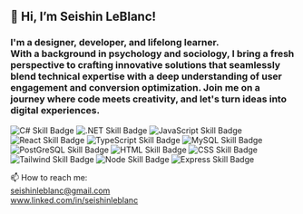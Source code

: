 <h2> 👋 Hi, I’m Seishin LeBlanc! </h2> 
<h3> I'm a designer, developer, and lifelong learner. <br> With a background in psychology and sociology, I bring a fresh perspective to crafting innovative solutions that seamlessly blend technical expertise with a deep understanding of user engagement and conversion optimization. Join me on a journey where code meets creativity, and let's turn ideas into digital experiences. </h3>

![C# Skill Badge](https://img.shields.io/badge/C%23-239120?style=for-the-badge&logo=c-sharp&logoColor=white)
![.NET Skill Badge](https://img.shields.io/badge/.NET-5C2D91?style=for-the-badge&logo=.net&logoColor=white)
![JavaScript Skill Badge](https://img.shields.io/badge/JavaScript-F7DF1E?style=for-the-badge&logo=javascript&logoColor=black)
![React Skill Badge](https://img.shields.io/badge/React-20232A?style=for-the-badge&logo=react&logoColor=61DAFB)
![TypeScript Skill Badge](https://img.shields.io/badge/TypeScript-007ACC?style=for-the-badge&logo=typescript&logoColor=white)
![MySQL Skill Badge](https://img.shields.io/badge/MySQL-00000F?style=for-the-badge&logo=mysql&logoColor=white)
![PostGreSQL Skill Badge](https://img.shields.io/badge/PostgreSQL-316192?style=for-the-badge&logo=postgresql&logoColor=white)
![HTML Skill Badge](https://img.shields.io/badge/HTML5-E34F26?style=for-the-badge&logo=html5&logoColor=white)
![CSS Skill Badge](https://img.shields.io/badge/CSS3-1572B6?style=for-the-badge&logo=css3&logoColor=white)
![Tailwind Skill Badge](https://img.shields.io/badge/Tailwind_CSS-38B2AC?style=for-the-badge&logo=tailwind-css&logoColor=white)
![Node Skill Badge](https://img.shields.io/badge/Node.js-43853D?style=for-the-badge&logo=node.js&logoColor=white)
![Express Skill Badge](https://img.shields.io/badge/Express.js-404D59?style=for-the-badge)




📫 How to reach me:
<br> seishinleblanc@gmail.com
<br> www.linked.com/in/seishinleblanc

<!---
seishinleblanc/seishinleblanc is a ✨ special ✨ repository because its `README.md` (this file) appears on your GitHub profile.
You can click the Preview link to take a look at your changes.
--->
